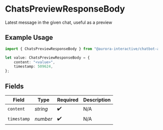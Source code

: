 # ChatsPreviewResponseBody

Latest message in the given chat, useful as a preview

## Example Usage

```typescript
import { ChatsPreviewResponseBody } from "@aurora-interactive/chatbot-api-sdk/models/operations";

let value: ChatsPreviewResponseBody = {
    content: "<value>",
    timestamp: 509624,
};
```

## Fields

| Field              | Type               | Required           | Description        |
| ------------------ | ------------------ | ------------------ | ------------------ |
| `content`          | *string*           | :heavy_check_mark: | N/A                |
| `timestamp`        | *number*           | :heavy_check_mark: | N/A                |